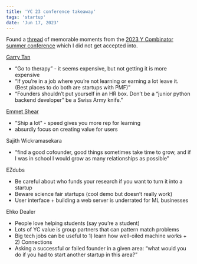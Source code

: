 ```yaml
---
title: 'YC 23 conference takeaway'
tags: 'startup'
date: 'Jun 17, 2023'
---
```


Found a [thread](https://twitter.com/jacobrintamaki/status/1670249966806376449?s=20) of memorable moments from the [2023 Y Combinator summer conference](https://www.ycombinator.com/events/summerconf2023) which I did not get accepted into.

[Garry Tan](https://twitter.com/garrytan)

- “Go to therapy” - it seems expensive, but not getting it is more expensive
- “If you’re in a job where you’re not learning or earning a lot leave it. (Best places to do both are startups with PMF)”
- “Founders shouldn’t put yourself in an HR box. Don’t be a “junior python backend developer” be a Swiss Army knife.”

[Emmet Shear](https://twitter.com/eshear)

- "Ship a lot" - speed gives you more rep for learning
- absurdly focus on creating value for users

Sajith Wickramasekara

- “find a good cofounder, good things sometimes take time to grow, and if I was in school I would grow as many relationships as possible”

EZdubs

- Be careful about who funds your research if you want to turn it into a startup
- Beware science fair startups (cool demo but doesn’t really work)
- User interface + building a web server is underrated for ML businesses

Ehko Dealer

- People love helping students (say you’re a student)
- Lots of YC value is group partners that can pattern match problems
- Big tech jobs can be useful to 1) learn how well-oiled machine works + 2) Connections
- Asking a successful or failed founder in a given area: “what would you do if you had to start another startup in this area?”
